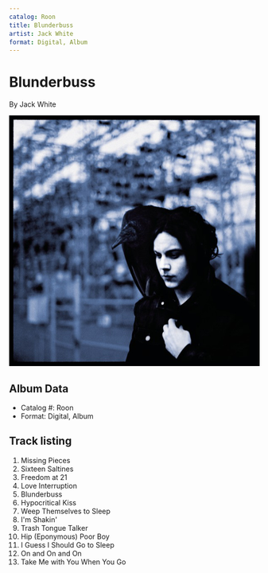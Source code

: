 ```yaml
---
catalog: Roon
title: Blunderbuss
artist: Jack White
format: Digital, Album
---
```


# Blunderbuss

By Jack White

![](../../assets/albumcovers/Jack_White-Blunderbuss.png)

## Album Data

- Catalog #: Roon
- Format: Digital, Album


## Track listing


1. Missing Pieces
2. Sixteen Saltines
3. Freedom at 21
4. Love Interruption
5. Blunderbuss
6. Hypocritical Kiss
7. Weep Themselves to Sleep
8. I'm Shakin'
9. Trash Tongue Talker
10. Hip (Eponymous) Poor Boy
11. I Guess I Should Go to Sleep
12. On and On and On
13. Take Me with You When You Go

